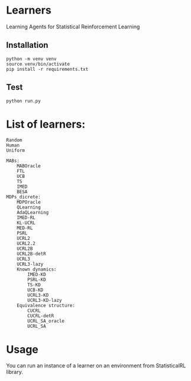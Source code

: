 # Learners
Learning Agents for Statistical Reinforcement Learning


## Installation

    python -m venv venv
    source venv/bin/activate
    pip install -r requirements.txt


## Test
    python run.py

# List of learners:
    
    
    Random
    Human
    Uniform

    MABs:
        MABOracle
        FTL
        UCB
        TS
        IMED
        BESA
    MDPs_dicrete:
        MDPOracle
        QLearning
        AdaQLearning
        IMED-RL
        KL-UCRL
        MED-RL
        PSRL
        UCRL2
        UCRL2.2
        UCRL2B
        UCRL2B-detR
        UCRL3
        UCRL3-lazy
        Known dynamics:
            IMED-KD
            PSRL-KD
            TS-KD
            UCB-KD
            UCRL3-KD
            UCRL3-KD-lazy
        Equivalence structure:
            CUCRL
            CUCRL-detR
            UCRL_SA_oracle
            UCRL_SA


# Usage

You can run an instance of a learner on an environment from StatisticalRL library.